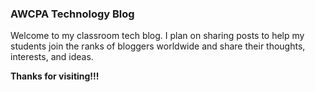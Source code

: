 ### AWCPA Technology Blog

Welcome to my classroom tech blog. I plan on sharing posts to help my students join the ranks of bloggers worldwide and share their thoughts, interests, and ideas.

**Thanks for visiting!!!**
